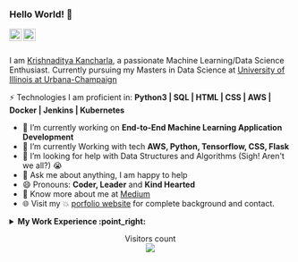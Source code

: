 ### Hello World! 👋

<div align="left">
<a href="https://www.linkedin.com/in/krishna-kancharla/" target="_blank" rel="nofollow"><img align="left" alt="Krishnaditya's LinkedIn" width="22px" src="https://img.icons8.com/color/48/000000/linkedin-2--v2.png" /></a><a href="https://www.instagram.com/krishnakancharla" target="_blank" rel="nofollow"><img align="left" alt="Krishnaditya's Insta" width="22px" src="https://img.icons8.com/color/48/000000/instagram-new--v2.png" /></a>
</div>

<br/>
<br/>

I am [Krishnaditya Kancharla](https://krishnakancharla.github.io/), a passionate Machine Learning/Data Science Enthusiast. 
Currently pursuing my Masters in Data Science at [University of Illinois at Urbana-Champaign](https://ischool.illinois.edu/visit)


⚡ Technologies I am proficient in: **Python3 | SQL | HTML | CSS | AWS | Docker | Jenkins | Kubernetes**

- 🔭 I’m currently working on  **End-to-End Machine Learning Application Development**
- 🌱 I’m currently Working with tech **AWS, Python, Tensorflow, CSS, Flask**
- 🤔 I’m looking for help with Data Structures and Algorithms (Sigh! Aren't we all?) 😭
- 💬 Ask me about anything, I am happy to help
- 😄 Pronouns: **Coder, Leader** and **Kind Hearted**
- 👨 Know more about me at [Medium](https://krishnakancharla.medium.com/) 
- 🌐 Visit my :boom: [porfolio website](https://krishnkancharla.github.io/) for complete background and contact.

<!-- start work experience section -->
<details>
<summary><b> My Work Experience :point_right: </b></summary>
<table>
  <thead>
    <tr>
      <th>Job Name</th>
      <th>Roles & responsibilities</th>
      <th>Duration</th>
    </tr>
  </thead>
  <tbody>
    <tr>
      <td><b><a href="https://aws.amazon.com/">Machine Learning Engineer at Amazon Web Services</a> </b></td>
      <td><p>End-to-End ML Pipeline Development at AWS Premium Support</p>
        <p>Technologies used: AWS EMR, SageMaker, Tensorflow, Python3</p>
      </td>
      <td>November 2021 - July 2021</td>
    </tr>
  	<tr>
      <td><b><a href="https://aws.amazon.com/">DevOps Associate at Amazon Web Services</a> </b></td>
      <td>Deploying Microservices in Containers, CI/CD Pipeline Development and Maintenance</td>
      <td>July 2019 - Nov 2020</td>
    </tr>
    <tr>
      <td><b><a href="https://www.headstrait.com/">Data Science Intern at Headstrait Software</a> </b></td>
      <td>Solving questions.</td>
      <td>October 2020 - January 2021</td>
    </tr>
  </tbody>
</table>
</details>
<!-- end work experience section -->


<p align="center"> 
  Visitors count<br>
  <img src="https://visitor-badge.glitch.me/badge?page_id=https://github.com/krishnakancharla" />
</p>




<!--
**krishnakancharla/krishnakancharla** is a ✨ _special_ ✨ repository because its `README.md` (this file) appears on your GitHub profile.

Here are some ideas to get you started:

- 🔭 I’m currently working on ...
- 🌱 I’m currently learning ...
- 👯 I’m looking to collaborate on ...
- 🤔 I’m looking for help with ...
- 💬 Ask me about ...
- 📫 How to reach me: ...
- 😄 Pronouns: ...
- ⚡ Fun fact: ...
-->
